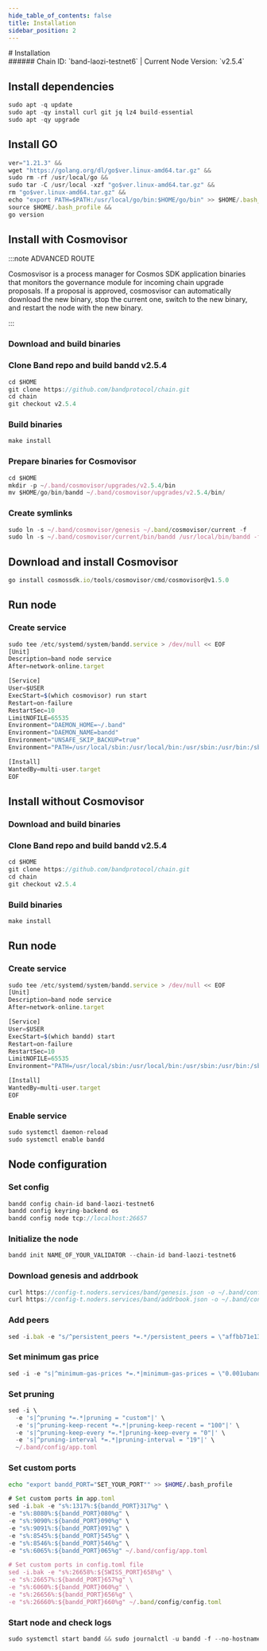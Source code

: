 ```yaml
---
hide_table_of_contents: false
title: Installation
sidebar_position: 2
---
```


<div class="h1-with-icon icon-band">
# Installation
</div>
###### Chain ID: `band-laozi-testnet6` | Current Node Version: `v2.5.4`

## Install dependencies

```js
sudo apt -q update
sudo apt -qy install curl git jq lz4 build-essential
sudo apt -qy upgrade
```

## Install GO
```js
ver="1.21.3" &&
wget "https://golang.org/dl/go$ver.linux-amd64.tar.gz" &&
sudo rm -rf /usr/local/go &&
sudo tar -C /usr/local -xzf "go$ver.linux-amd64.tar.gz" &&
rm "go$ver.linux-amd64.tar.gz" &&
echo "export PATH=$PATH:/usr/local/go/bin:$HOME/go/bin" >> $HOME/.bash_profile &&
source $HOME/.bash_profile &&
go version
```

## Install with Cosmovisor
:::note ADVANCED ROUTE

Cosmosvisor is a process manager for Cosmos SDK application binaries that monitors the governance module for incoming chain upgrade proposals. If a proposal is approved, cosmosvisor can automatically download the new binary, stop the current one, switch to the new binary, and restart the node with the new binary.

:::
### Download and build binaries
### Clone Band repo and build bandd v2.5.4
```js
cd $HOME
git clone https://github.com/bandprotocol/chain.git
cd chain
git checkout v2.5.4
```

### Build binaries
```js
make install
```
### Prepare binaries for Cosmovisor
```js
cd $HOME
mkdir -p ~/.band/cosmovisor/upgrades/v2.5.4/bin
mv $HOME/go/bin/bandd ~/.band/cosmovisor/upgrades/v2.5.4/bin/
```

### Create symlinks
```js
sudo ln -s ~/.band/cosmovisor/genesis ~/.band/cosmovisor/current -f
sudo ln -s ~/.band/cosmovisor/current/bin/bandd /usr/local/bin/bandd -f
```

## Download and install Cosmovisor
```js
go install cosmossdk.io/tools/cosmovisor/cmd/cosmovisor@v1.5.0
```

## Run node
### Create service
```js
sudo tee /etc/systemd/system/bandd.service > /dev/null << EOF
[Unit]
Description=band node service
After=network-online.target

[Service]
User=$USER
ExecStart=$(which cosmovisor) run start
Restart=on-failure
RestartSec=10
LimitNOFILE=65535
Environment="DAEMON_HOME=~/.band"
Environment="DAEMON_NAME=bandd"
Environment="UNSAFE_SKIP_BACKUP=true"
Environment="PATH=/usr/local/sbin:/usr/local/bin:/usr/sbin:/usr/bin:/sbin:/bin:/usr/games:/usr/local/games:/snap/bin:~/.band/cosmovisor/current/bin"

[Install]
WantedBy=multi-user.target
EOF
```

## Install without Cosmovisor

### Download and build binaries
### Clone Band repo and build bandd v2.5.4
```js
cd $HOME
git clone https://github.com/bandprotocol/chain.git
cd chain
git checkout v2.5.4
```

### Build binaries
```js
make install
```

## Run node
### Create service
```js
sudo tee /etc/systemd/system/bandd.service > /dev/null << EOF
[Unit]
Description=band node service
After=network-online.target

[Service]
User=$USER
ExecStart=$(which bandd) start
Restart=on-failure
RestartSec=10
LimitNOFILE=65535
Environment="PATH=/usr/local/sbin:/usr/local/bin:/usr/sbin:/usr/bin:/sbin:/bin:/usr/games:/usr/local/games:/snap/bin"

[Install]
WantedBy=multi-user.target
EOF
```

### Enable service
```js
sudo systemctl daemon-reload
sudo systemctl enable bandd
```

## Node configuration
### Set config
```js
bandd config chain-id band-laozi-testnet6
bandd config keyring-backend os
bandd config node tcp://localhost:26657
```

### Initialize the node
```js
bandd init NAME_OF_YOUR_VALIDATOR --chain-id band-laozi-testnet6
```

### Download genesis and addrbook
```js
curl https://config-t.noders.services/band/genesis.json -o ~/.band/config/genesis.json
curl https://config-t.noders.services/band/addrbook.json -o ~/.band/config/addrbook.json
```
### Add peers
```js
sed -i.bak -e "s/^persistent_peers *=.*/persistent_peers = \"affbb71e130841e0c262efcd3d90ee71b16c59b2@band-t-rpc.noders.services:20656\"/" ~/.band/config/config.toml
```

### Set minimum gas price
```js
sed -i -e "s|^minimum-gas-prices *=.*|minimum-gas-prices = \"0.001uband\"|" ~/.band/config/app.toml
```
### Set pruning
```js
sed -i \
  -e 's|^pruning *=.*|pruning = "custom"|' \
  -e 's|^pruning-keep-recent *=.*|pruning-keep-recent = "100"|' \
  -e 's|^pruning-keep-every *=.*|pruning-keep-every = "0"|' \
  -e 's|^pruning-interval *=.*|pruning-interval = "19"|' \
  ~/.band/config/app.toml
```

### Set custom ports

```bash
echo "export bandd_PORT="SET_YOUR_PORT"" >> $HOME/.bash_profile
```

```js
# Set custom ports in app.toml
sed -i.bak -e "s%:1317%:${bandd_PORT}317%g" \
-e "s%:8080%:${bandd_PORT}080%g" \
-e "s%:9090%:${bandd_PORT}090%g" \
-e "s%:9091%:${bandd_PORT}091%g" \
-e "s%:8545%:${bandd_PORT}545%g" \
-e "s%:8546%:${bandd_PORT}546%g" \
-e "s%:6065%:${bandd_PORT}065%g" ~/.band/config/app.toml

# Set custom ports in config.toml file
sed -i.bak -e "s%:26658%:${SWISS_PORT}658%g" \
-e "s%:26657%:${bandd_PORT}657%g" \
-e "s%:6060%:${bandd_PORT}060%g" \
-e "s%:26656%:${bandd_PORT}656%g" \
-e "s%:26660%:${bandd_PORT}660%g" ~/.band/config/config.toml
```

### Start node and check logs
```js
sudo systemctl start bandd && sudo journalctl -u bandd -f --no-hostname -o cat
```
